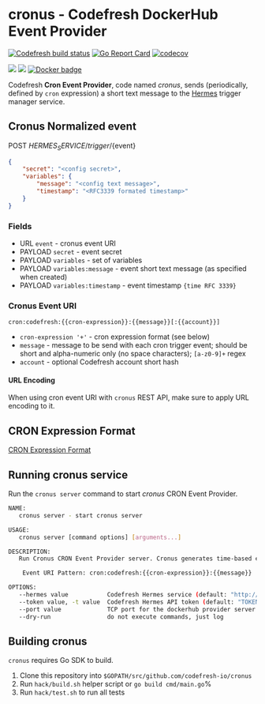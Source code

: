# cronus - Codefresh DockerHub Event Provider
[![Codefresh build status]( https://g.codefresh.io/api/badges/build?repoOwner=codefresh-io&repoName=cronus&branch=master&pipelineName=cronus&accountName=codefresh-inc&type=cf-1)]( https://g.codefresh.io/repositories/codefresh-io/cronus/builds?filter=trigger:build;branch:master;service:5a8999cf6b985f0001c6142b~cronus) [![Go Report Card](https://goreportcard.com/badge/github.com/codefresh-io/cronus)](https://goreportcard.com/report/github.com/codefresh-io/cronus) [![codecov](https://codecov.io/gh/codefresh-io/cronus/branch/master/graph/badge.svg)](https://codecov.io/gh/codefresh-io/cronus)

[![](https://images.microbadger.com/badges/image/codefresh/cronus.svg)](http://microbadger.com/images/codefresh/cronus) [![](https://images.microbadger.com/badges/commit/codefresh/cronus.svg)](https://microbadger.com/images/codefresh/cronus) [![Docker badge](https://img.shields.io/docker/pulls/codefresh/cronus.svg)](https://hub.docker.com/r/codefresh/cronus/)

Codefresh **Cron Event Provider**, code named *cronus*, sends (periodically, defined by `cron` expression) a short text message to the [Hermes](https://github.com/codefresh-io/hermes) trigger manager service.

## Cronus Normalized event

POST ${HERMES_SERVICE}/trigger/${event}

```json
{
    "secret": "<config secret>",
    "variables": {
        "message": "<config text message>",
        "timestamp": "<RFC3339 formated timestamp>"
    }
}
```

### Fields

- URL `event` - cronus event URI
- PAYLOAD `secret` - event secret
- PAYLOAD `variables` - set of variables
- PAYLOAD `variables:message` - event short text message (as specified when created)
- PAYLOAD `variables:timestamp` - event timestamp `{time RFC 3339}`

### Cronus Event URI

`cron:codefresh:{{cron-expression}}:{{message}}[:{{account}}]`

- `cron-expression '+'` - cron expression format (see below)
- `message` - message to be send with each cron trigger event; should be short and alpha-numeric only (no space characters); `[a-z0-9]+` regex
- `account` - optional Codefresh account short hash

#### URL Encoding

When using cron event URI with `cronus` REST API, make sure to apply URL encoding to it.

## CRON Expression Format 

[CRON Expression Format](./docs/expression.md)

## Running cronus service

Run the `cronus server` command to start *cronus* CRON Event Provider.

```sh
NAME:
   cronus server - start cronus server

USAGE:
   cronus server [command options] [arguments...]

DESCRIPTION:
   Run Cronus CRON Event Provider server. Cronus generates time-based events and sends normalized event payload to the Codefresh Hermes trigger manager service to invoke associated Codefresh pipelines.

    Event URI Pattern: cron:codefresh:{{cron-expression}}:{{message}}

OPTIONS:
   --hermes value           Codefresh Hermes service (default: "http://hermes/") [$HERMES_SERVICE]
   --token value, -t value  Codefresh Hermes API token (default: "TOKEN") [$HERMES_TOKEN]
   --port value             TCP port for the dockerhub provider server (default: 8080)
   --dry-run                do not execute commands, just log
```

## Building cronus

`cronus` requires Go SDK to build.

1. Clone this repository into `$GOPATH/src/github.com/codefresh-io/cronus`
1. Run `hack/build.sh` helper script or `go build cmd/main.go`%
1. Run `hack/test.sh` to run all tests
